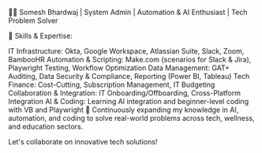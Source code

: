 👨‍💻 Somesh Bhardwaj | System Admin | Automation & AI Enthusiast | Tech Problem Solver

🚀 Skills & Expertise:

IT Infrastructure: Okta, Google Workspace, Atlassian Suite, Slack, Zoom, BambooHR
Automation & Scripting: Make.com (scenarios for Slack & Jira), Playwright Testing, Workflow Optimization
Data Management: GAT+ Auditing, Data Security & Compliance, Reporting (Power BI, Tableau)
Tech Finance: Cost-Cutting, Subscription Management, IT Budgeting
Collaboration & Integration: IT Onboarding/Offboarding, Cross-Platform Integration
AI & Coding: Learning AI integration and beginner-level coding with VB and Playwright
🌱 Continuously expanding my knowledge in AI, automation, and coding to solve real-world problems across tech, wellness, and education sectors.

Let's collaborate on innovative tech solutions!
